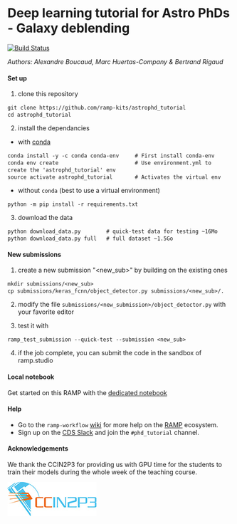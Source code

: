 # Deep learning tutorial for Astro PhDs - Galaxy deblending

[![Build Status](https://travis-ci.org/ramp-kits/astrophd_tutorial.svg?branch=master)](https://travis-ci.org/ramp-kits/astrophd_tutorial)

_Authors: Alexandre Boucaud, Marc Huertas-Company & Bertrand Rigaud_

#### Set up

1. clone this repository
  ```
  git clone https://github.com/ramp-kits/astrophd_tutorial
  cd astrophd_tutorial
  ```
  
2. install the dependancies
  - with [conda](https://www.anaconda.com/download/)
  ```
  conda install -y -c conda conda-env     # First install conda-env
  conda env create                        # Use environment.yml to create the 'astrophd_tutorial' env
  source activate astrophd_tutorial       # Activates the virtual env
  ```
  - without `conda` (best to use a virtual environment)
  ```
  python -m pip install -r requirements.txt
  ```

3. download the data
  ```
  python download_data.py        # quick-test data for testing ~16Mo
  python download_data.py full   # full dataset ~1.5Go
  ```

#### New submissions

1. create a new submission "<new_sub>" by building on the existing ones
  ```
  mkdir submissions/<new_sub>
  cp submissions/keras_fcnn/object_detector.py submissions/<new_sub>/.
  ```
2. modify the file `submissions/<new_submission>/object_detector.py` with your favorite editor

3. test it with
  ```
  ramp_test_submission --quick-test --submission <new_sub>
  ```
4. if the job complete, you can submit the code in the sandbox of ramp.studio
  

#### Local notebook

Get started on this RAMP with the [dedicated notebook](astrophd_tutorial_starting_kit.ipynb)

#### Help

- Go to the `ramp-workflow` [wiki](https://github.com/paris-saclay-cds/ramp-workflow/wiki) for more help on the [RAMP](http:www.ramp.studio) ecosystem.
- Sign up on the [CDS Slack](cds-upsay.slack.com) and join the `#phd_tutorial` channel.


#### Acknowledgements

We thank the CCIN2P3 for providing us with GPU time for the students to train their models during the whole week of the teaching course.

 [![CCIN2P3](img/logosimpleCC.jpg)](https://cc.in2p3.fr/en/)
